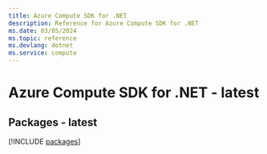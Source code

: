 ```yaml
---
title: Azure Compute SDK for .NET
description: Reference for Azure Compute SDK for .NET
ms.date: 03/05/2024
ms.topic: reference
ms.devlang: dotnet
ms.service: compute
---
```

# Azure Compute SDK for .NET - latest
## Packages - latest
[!INCLUDE [packages](compute-index.md)]